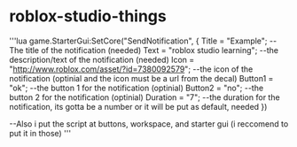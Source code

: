 # roblox-studio-things
'''lua
 game.StarterGui:SetCore("SendNotification", {
	Title = "Example"; --The title of the notification (needed)
	Text = "roblox studio learning"; --the description/text of the notification (needed)
	Icon = "http://www.roblox.com/asset/?id=7380092579"; --the icon of the notification (optinial and the icon must be a url from the decal)
	Button1 = "ok"; --the button 1 for the notification (optinial)
	Button2 = "no"; --the button 2 for the notification (optinial)
	Duration = "7"; --the duration for the notification, its gotta be a number or it will be put as default, needed
})

--Also i put the script at buttons, workspace, and starter gui (i reccomend to put it in those)
'''
